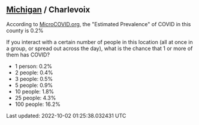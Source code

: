 
## [Michigan](/united-states/michigan) / Charlevoix

According to [MicroCOVID.org](http://microcovid.org),
the "Estimated Prevalence" of COVID in this county is 0.2%

If you interact with a certain number of people in this location
(all at once in a group, or spread out across the day), what is the chance that
1 or more of them has COVID?

- 1 person: 0.2%
- 2 people: 0.4%
- 3 people: 0.5%
- 5 people: 0.9%
- 10 people: 1.8%
- 25 people: 4.3%
- 100 people: 16.2%

Last updated: 2022-10-02 01:25:38.032431 UTC
